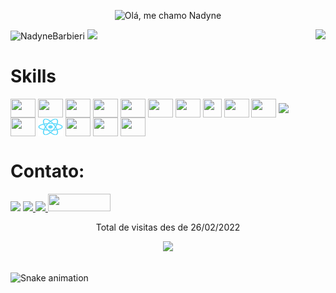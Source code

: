 <p align="center">
  <img src="https://github.com/NadyneBarbieri/NadyneBarbieri/blob/main/assets/nadyne.gif" alt="Olá, me chamo Nadyne">
</p>
<div>
  <img height="180em" width="500px" src="https://github-readme-stats.vercel.app/api?username=NadyneBarbieri&show_icons=true&locale=en&theme=react" alt="NadyneBarbieri"/>
  <img height="180em"  src="https://github-readme-stats.vercel.app/api/top-langs/?username=NadyneBarbieri&layout=compact&langs_count=7&theme=react"/>
  <img align="right" height="180px"  src="https://media.giphy.com/media/OpzPFEqd44SYAIFrs6/giphy.gif">
</div>
 
<h1> Skills </h1 >
<div  height="200px" width="200px">
  <img align="center" height="30px" width="40px" src="https://cdn.jsdelivr.net/gh/devicons/devicon/icons/html5/html5-original.svg" width="30" height="30" />
  <img align="center" height="30px" width="40px" src="https://cdn.jsdelivr.net/gh/devicons/devicon/icons/css3/css3-original.svg" width="30" height="30"/>
  <img align="center" height="30px" width="40px" src="https://cdn.jsdelivr.net/gh/devicons/devicon/icons/javascript/javascript-original.svg" width="30" height="30"/>
  <img align="center" height="30px" width="40px" src="https://cdn.jsdelivr.net/gh/devicons/devicon/icons/typescript/typescript-original.svg" height="30"/>
  <img align="center" height="30px" width="40px" src="https://cdn.jsdelivr.net/gh/devicons/devicon/icons/java/java-original.svg" width="30" height="30" />
  <img align="center" height="30px" width="40px" src="https://cdn.jsdelivr.net/gh/devicons/devicon/icons/spring/spring-original.svg" width="30" height="30"/>
  <img align="center" height="30px" width="40px" src="https://cdn.jsdelivr.net/gh/devicons/devicon/icons/mysql/mysql-original.svg" width="30" height="30"/>
  <img align="center" height="30px"  src="https://raw.githubusercontent.com/isocpp/logos/master/cpp_logo.png" width="30" height="30"/>
  <img align="center" height="30px" width="40px"  src="https://cdn.worldvectorlogo.com/logos/visual-studio-code-1.svg" />
  <img align="center" height="30px" width="40px" src="https://cdn.worldvectorlogo.com/logos/git-bash.svg" />
  <img align="center" height="30px width="40" src="https://cdn.jsdelivr.net/gh/devicons/devicon/icons/angularjs/angularjs-original.svg" />
  <img align="center" height="30px" width="40px" src="https://cdn.jsdelivr.net/gh/devicons/devicon/icons/python/python-original.svg" />
  <img align="center" height="30px" width="40px" src="https://raw.githubusercontent.com/devicons/devicon/master/icons/react/react-original.svg" />
  <img align="center" height="30px" width="40px" src="https://cdn.jsdelivr.net/gh/devicons/devicon/icons/figma/figma-original.svg" />
  <img align="center" height="30px" width="40px" src="https://cdn.jsdelivr.net/gh/devicons/devicon/icons/nodejs/nodejs-original.svg" />
  <img align="center" height="30px" width="40px" src="https://cdn.worldvectorlogo.com/logos/postman.svg" />
 
 </div>

 <h1>Contato:</h1>
 <div  height="200px" width="200px"> 
  <a target="_blank" href="https://www.instagram.com/nadyenebarbieri/" target="_blank">
    <img src="https://img.shields.io/badge/-Instagram-%23E4405F?style=for-the-badge&logo=instagram&logoColor=white" target="_blank"></a>
  <a target="_blank" href = "mailto:barbierinadyne@gmail.com">
    <img src="https://img.shields.io/badge/-Gmail-%23333?style=for-the-badge&logo=gmail&logoColor=white" target="_blank">
  </a>
  <a target="_blank" href="https://www.linkedin.com/in/nadynebarbieri" target="_blank">
    <img src="https://img.shields.io/badge/-LinkedIn-%230077B5?style=for-the-badge&logo=linkedin&logoColor=white" target="_blank">
  </a> 
  <a href="https://discord.com/#5421" target="_blank">
  <img width="100" height="28" src="https://img.shields.io/badge/Discord-7289DA?style=for-the-badge&logo=discord&logoColor=white"/>
  </a>
</div>
<div >
<p align="center" margin="300px"> Total de visitas des de 26/02/2022 </p>
<p align="center"> 
  <img src="https://profile-counter.glitch.me/NadyneBarbieri/count.svg" />
</p>
</div>
<br clear="both">

<img src="https://raw.githubusercontent.com/g4brielpy/NadyneBarbieri/output/snake.svg" alt="Snake animation" />


